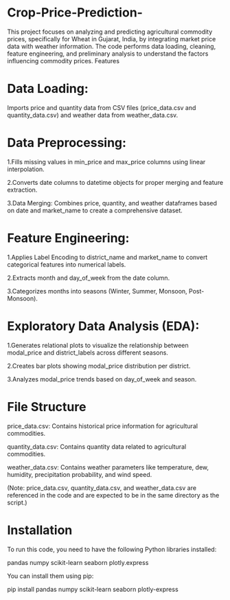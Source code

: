 # Crop-Price-Prediction-
This project focuses on analyzing and predicting agricultural commodity prices, specifically for Wheat in Gujarat, India, by integrating market price data with weather information. The code performs data loading, cleaning, feature engineering, and preliminary analysis to understand the factors influencing commodity prices.
 Features

# Data Loading: 
Imports price and quantity data from CSV files (price_data.csv and quantity_data.csv) and weather data from weather_data.csv. 


# Data Preprocessing:

1.Fills missing values in min_price and max_price columns using linear interpolation. 

2.Converts date columns to datetime objects for proper merging and feature extraction. 

3.Data Merging: Combines price, quantity, and weather dataframes based on date and market_name to create a comprehensive dataset. 


# Feature Engineering:

1.Applies Label Encoding to district_name and market_name to convert categorical features into numerical labels. 

2.Extracts month and day_of_week from the date column. 


3.Categorizes months into seasons (Winter, Summer, Monsoon, Post-Monsoon). 

# Exploratory Data Analysis (EDA):

1.Generates relational plots to visualize the relationship between modal_price and district_labels across different seasons. 

2.Creates bar plots showing modal_price distribution per district. 

3.Analyzes modal_price trends based on day_of_week and season. 

# File Structure

price_data.csv: Contains historical price information for agricultural commodities. 

quantity_data.csv: Contains quantity data related to agricultural commodities. 

weather_data.csv: Contains weather parameters like temperature, dew, humidity, precipitation probability, and wind speed. 

(Note: price_data.csv, quantity_data.csv, and weather_data.csv are referenced in the code and are expected to be in the same directory as the script.)

# Installation
To run this code, you need to have the following Python libraries installed:

pandas 
numpy 
scikit-learn 
seaborn 
plotly.express 

You can install them using pip:

pip install pandas numpy scikit-learn seaborn plotly-express
